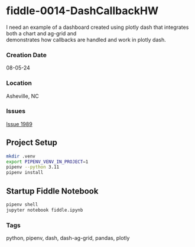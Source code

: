 fiddle-0014-DashCallbackHW
======

I need an example of a dashboard created using plotly dash that integrates both a chart and ag-grid and     
  demonstrates how callbacks are handled and work in plotly dash.

### Creation Date

08-05-24


### Location

Asheville, NC


### Issues

[Issue 1989](https://github.com/bradyhouse/house/issues/1989)


## Project Setup

```sh
mkdir .venv
export PIPENV_VENV_IN_PROJECT=1
pipenv --python 3.11
pipenv install
```

## Startup Fiddle Notebook

```sh
pipenv shell
jupyter notebook fiddle.ipynb
```


### Tags

python, pipenv, dash, dash-ag-grid, pandas, plotly
